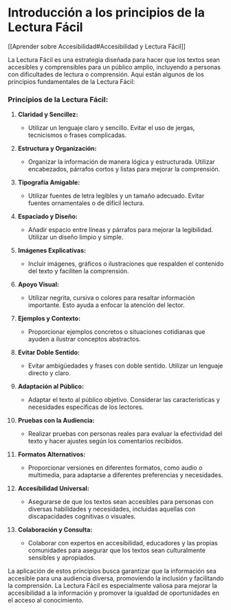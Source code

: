 # Introducción a los principios de la Lectura Fácil

[[Aprender sobre Accesibilidad#Accesibilidad y Lectura Fácil]]

La Lectura Fácil es una estrategia diseñada para hacer que los textos sean accesibles y comprensibles para un público amplio, incluyendo a personas con dificultades de lectura o comprensión. Aquí están algunos de los principios fundamentales de la Lectura Fácil:

### Principios de la Lectura Fácil:

1. **Claridad y Sencillez:**
   - Utilizar un lenguaje claro y sencillo. Evitar el uso de jergas, tecnicismos o frases complicadas.

2. **Estructura y Organización:**
   - Organizar la información de manera lógica y estructurada. Utilizar encabezados, párrafos cortos y listas para mejorar la comprensión.

3. **Tipografía Amigable:**
   - Utilizar fuentes de letra legibles y un tamaño adecuado. Evitar fuentes ornamentales o de difícil lectura.

4. **Espaciado y Diseño:**
   - Añadir espacio entre líneas y párrafos para mejorar la legibilidad. Utilizar un diseño limpio y simple.

5. **Imágenes Explicativas:**
   - Incluir imágenes, gráficos o ilustraciones que respalden el contenido del texto y faciliten la comprensión.

6. **Apoyo Visual:**
   - Utilizar negrita, cursiva o colores para resaltar información importante. Esto ayuda a enfocar la atención del lector.

7. **Ejemplos y Contexto:**
   - Proporcionar ejemplos concretos o situaciones cotidianas que ayuden a ilustrar conceptos abstractos.

8. **Evitar Doble Sentido:**
   - Evitar ambigüedades y frases con doble sentido. Utilizar un lenguaje directo y claro.

9. **Adaptación al Público:**
   - Adaptar el texto al público objetivo. Considerar las características y necesidades específicas de los lectores.

10. **Pruebas con la Audiencia:**
    - Realizar pruebas con personas reales para evaluar la efectividad del texto y hacer ajustes según los comentarios recibidos.

11. **Formatos Alternativos:**
    - Proporcionar versiones en diferentes formatos, como audio o multimedia, para adaptarse a diferentes preferencias y necesidades.

12. **Accesibilidad Universal:**
    - Asegurarse de que los textos sean accesibles para personas con diversas habilidades y necesidades, incluidas aquellas con discapacidades cognitivas o visuales.

13. **Colaboración y Consulta:**
    - Colaborar con expertos en accesibilidad, educadores y las propias comunidades para asegurar que los textos sean culturalmente sensibles y apropiados.

La aplicación de estos principios busca garantizar que la información sea accesible para una audiencia diversa, promoviendo la inclusión y facilitando la comprensión. La Lectura Fácil es especialmente valiosa para mejorar la accesibilidad a la información y promover la igualdad de oportunidades en el acceso al conocimiento.
